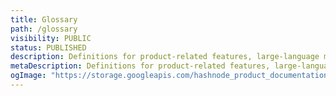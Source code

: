 ```yaml
---
title: Glossary
path: /glossary
visibility: PUBLIC
status: PUBLISHED
description: Definitions for product-related features, large-language models (LLMs), user-facing elements, additional terms, and more.
metaDescription: Definitions for product-related features, large-language models (LLMs), user-facing elements, additional terms, and more.
ogImage: "https://storage.googleapis.com/hashnode_product_documentation_assets/og_images/desktop/pfd.png"
---
```


<glossary-all />